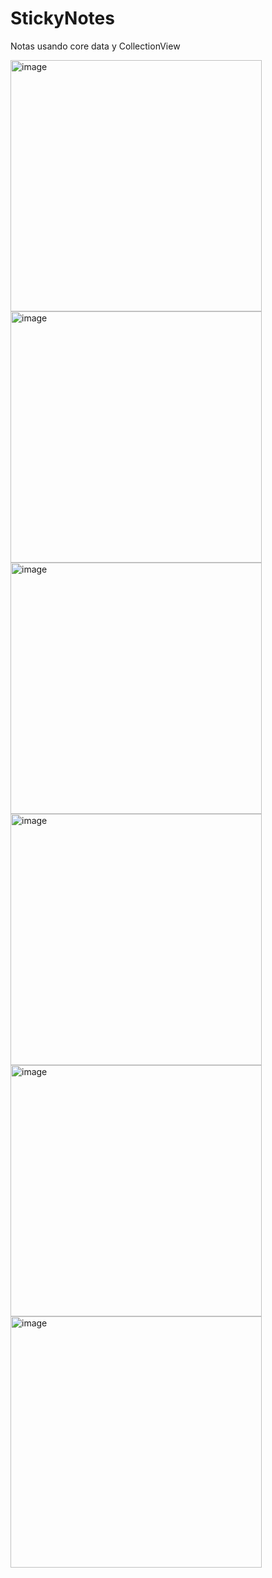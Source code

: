 # StickyNotes
Notas usando core data y CollectionView

<img width="402" alt="image" src="https://user-images.githubusercontent.com/49013250/227700286-da3e527c-d6c9-4b6d-800e-bfaf44b038ee.png">

<img width="402" alt="image" src="https://user-images.githubusercontent.com/49013250/227700296-8172c4ea-d4e5-4a6b-bbba-abb20e0fd8ac.png">
<img width="402" alt="image" src="https://user-images.githubusercontent.com/49013250/227700417-a91397a1-4fd8-4e42-ab59-1f8431c8df61.png">
<img width="402" alt="image" src="https://user-images.githubusercontent.com/49013250/227700474-dbe7af3f-90af-4487-a02f-34b316f28fa1.png">

<img width="402" alt="image" src="https://user-images.githubusercontent.com/49013250/227700508-77fa2fd0-fc19-4185-bd04-6afcbd29d8db.png">


<img width="402" alt="image" src="https://user-images.githubusercontent.com/49013250/227700513-a70802ca-f0d3-4619-8e37-0dfd147bc7f8.png">
